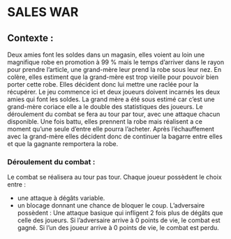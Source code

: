 # SALES WAR


## Contexte :

Deux amies font les soldes dans un magasin, elles voient au loin une magnifique robe en promotion
à 99 % mais le temps d’arriver dans le rayon pour prendre l’article, une grand-mère leur prend la
robe sous leur nez. En colère, elles estiment que la grand-mère est trop vieille pour pouvoir bien
porter cette robe. Elles décident donc lui mettre une raclée pour la récupérer.
Le jeu commence ici et deux joueurs doivent incarnés les deux amies qui font les soldes.
La grand mère a été sous estimé car c’est une grand-mère coriace elle a le double des statistiques
des joueurs.
Le déroulement du combat se fera au tour par tour, avec une attaque chacun disponible.
Une fois battu, elles prennent la robe mais réalisent a ce moment qu’une seule d’entre elle pourra
l’acheter.
Après l’échauffement avec la grand-mère elles décident donc de continuer la bagarre entre elles et
que la gagnante remportera la robe.


### Déroulement du combat :
Le combat se réalisera au tour pas tour.
Chaque joueur possèdent le choix entre :
- une attaque à dégâts variable.
- un blocage donnant une chance de bloquer le coup.
L’adversaire possèdent :
Une attaque basique qui infligent 2 fois plus de dégâts que celle des joueurs.
Si l’adversaire arrive à 0 points de vie, le combat est gagné.
Si l’un des joueur arrive à 0 points de vie, le combat est perdu.
